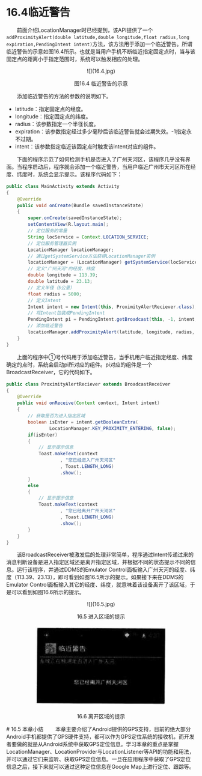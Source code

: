 # 16.4临近警告

　　前面介绍LocationManager时已经提到，该API提供了一个`addProximityAlert(double latitude,double longitude,float radius,long expiration,PendingIntent intent)`方法，该方法用于添加一个临近警告。所谓临近警告的示意如图16.4所示。也就是当用户手机不断临近指定固定点时，当与该固定点的距离小于指定范围时，系统可以触发相应的处理。
<center>![](16.4.jpg)

图16.4 临近警告的示意</center>

　　添加临近警告的方法的参数的说明如下。

- latitude：指定固定点的经度。
- longitude：指定固定点的纬度。
- radius：该参数指定一个半径长度。
- expiration：该参数指定经过多少毫秒后该临近警告就会过期失效。-1指定永不过期。
- intent：该参数指定临近该固定点时触发该intent对应的组件。

　　下面的程序示范了如何检测手机是否进入了广州天河区，该程序几乎没有界面。当程序启动后，程序就会添加一个临近警告，当用户临近广州市天河区所在经度、纬度时，系统会显示提示。该程序代码如下：
``````java
public class MainActivity extends Activity
{
	@Override
	public void onCreate(Bundle savedInstanceState)
	{
		super.onCreate(savedInstanceState);
		setContentView(R.layout.main);
		// 定位服务的常量
		String locService = Context.LOCATION_SERVICE;
		// 定位服务管理器实例
		LocationManager locationManager;
		// 通过getSystemService方法获得LocationManager实例
		locationManager = (LocationManager) getSystemService(locService);
		// 定义"广州天河"的经度、纬度
		double longitude = 113.39;
		double latitude = 23.13;
		// 定义半径（5公里）
		float radius = 5000;
		// 定义Intent
		Intent intent = new Intent(this, ProximityAlertReciever.class);
		// 将Intent包装成PendingIntent
		PendingIntent pi = PendingIntent.getBroadcast(this, -1, intent, 0);
		// 添加临近警告
		locationManager.addProximityAlert(latitude, longitude, radius, -1, pi);// ①
	}
}
``````
　　上面的程序中①号代码用于添加临近警告，当手机用户临近指定经度、纬度确定的点时，系统会启动pi所对应的组件。pi对应的组件是一个BroadcastReceiver，它的代码如下。
``````java
public class ProximityAlertReciever extends BroadcastReceiver
{
	@Override
	public void onReceive(Context context, Intent intent)
	{
		// 获取是否为进入指定区域
		boolean isEnter = intent.getBooleanExtra(
				LocationManager.KEY_PROXIMITY_ENTERING, false);
		if(isEnter)
		{
			// 显示提示信息
			Toast.makeText(context
					, "您已经进入广州天河区"
					, Toast.LENGTH_LONG)
					.show();
		}
		else
		{
			// 显示提示信息
			Toast.makeText(context
					, "您已经离开广州天河区"
					, Toast.LENGTH_LONG)
					.show();
		}
	}
}
``````
　　该BroadcastReceiver被激发后的处理非常简单，程序通过Intent传递过来的消息判断设备是进入指定区域还是离开指定区域，并根据不同的状态提示不同的信息。运行该程序，并通过DDMS的Emulator Control面板输入广州天河的经度、纬度（113.39、23.13），即可看到如图16.5所示的提示。如果接下来在DDMS的Emulator Control面板输入其它的经度、纬度，就意味着该设备离开了该区域，于是可以看到如图16.6所示的提示。
<center>
![](16.5.jpg)

16.5 进入区域的提示

![](16.6.jpg)

16.6 离开区域的提示
</center>
# 16.5 本章小结
　　本章主要介绍了Android提供的GPS支持，目前的绝大部分Android手机都提供了GPS硬件支持，都可以作为GPS定位系统的接收机，而开发者要做的就是从Android系统中获取GPS定位信息。学习本章的重点是掌握LocationManager、LocationProvider与LocationListener等API的功能和用法，并可以通过它们来监听、获取GPS定位信息。一旦在应用程序中获取了GPS定位信息之后，接下来就可以通过这种定位信息在Google Map上进行定位、跟踪等。